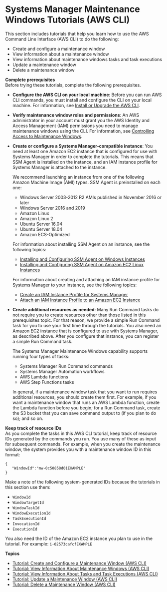 # Systems Manager Maintenance Windows Tutorials \(AWS CLI\)<a name="maintenance-windows-tutorials"></a>

This section includes tutorials that help you learn how to use the AWS Command Line Interface \(AWS CLI\) to do the following:
+ Create and configure a maintenance window
+ View information about a maintenance window
+ View information about maintenance windows tasks and task executions
+ Update a maintenance window
+ Delete a maintenance window

**Complete prerequisites**  
Before trying these tutorials, complete the following prerequisites\.
+ **Configure the AWS CLI on your local machine**: Before you can run AWS CLI commands, you must install and configure the CLI on your local machine\. For information, see [Install or Upgrade the AWS CLI](getting-started-cli.md)\.
+ **Verify maintenance window roles and permissions**: An AWS administrator in your account must grant you the AWS Identity and Access Management \(IAM\) permissions you need to manage maintenance windows using the CLI\. For information, see [Controlling Access to Maintenance Windows](sysman-maintenance-permissions.md)\.
+ **Create or configure a Systems Manager\-compatible instance**: You need at least one Amazon EC2 instance that is configured for use with Systems Manager in order to complete the tutorials\. This means that SSM Agent is installed on the instance, and an IAM instance profile for Systems Manager is attached to the instance\. 

  We recommend launching an instance from one of the following Amazon Machine Image \(AMI\) types\. SSM Agent is preinstalled on each one:
  + Windows Server 2003\-2012 R2 AMIs published in November 2016 or later
  + Windows Server 2016 and 2019
  + Amazon Linux
  + Amazon Linux 2
  + Ubuntu Server 16\.04
  + Ubuntu Server 18\.04
  + Amazon ECS\-Optimized

  For information about installing SSM Agent on an instance, see the following topics:
  + [Installing and Configuring SSM Agent on Windows Instances](sysman-install-ssm-win.md)
  + [Installing and Configuring SSM Agent on Amazon EC2 Linux Instances](sysman-install-ssm-agent.md)

  For information about creating and attaching an IAM instance profile for Systems Manager to your instance, see the following topics:
  + [Create an IAM Instance Profile for Systems Manager](setup-instance-profile.md)
  + [Attach an IAM Instance Profile to an Amazon EC2 Instance](setup-launch-managed-instance.md)
+ **Create additional resources as needed**: Many Run Command tasks do not require you to create resources other than those listed in this prerequisites topic\. For that reason, we provide a simple Run Command task for you to use your first time through the tutorials\. You also need an Amazon EC2 instance that is configured to use with Systems Manager, as described above\. After you configure that instance, you can register a simple Run Command task\. 

  The Systems Manager Maintenance Windows capability supports running four types of tasks: 
  + Systems Manager Run Command commands
  + Systems Manager Automation workflows
  + AWS Lambda functions
  + AWS Step Functions tasks

  In general, if a maintenance window task that you want to run requires additional resources, you should create them first\. For example, if you want a maintenance window that runs an AWS Lambda function, create the Lambda function before you begin; for a Run Command task, create the S3 bucket that you can save command output to \(if you plan to do so\); and so on\.

**Keep track of resource IDs**  
As you complete the tasks in this AWS CLI tutorial, keep track of resource IDs generated by the commands you run\. You use many of these as input for subsequent commands\. For example, when you create the maintenance window, the system provides you with a maintenance window ID in this format:

```
{
   "WindowId":"mw-0c50858d01EXAMPLE"
}
```

Make a note of the following system\-generated IDs because the tutorials in this section use them:
+ `WindowId`
+ `WindowTargetId`
+ `WindowTaskId`
+ `WindowExecutionId`
+ `TaskExecutionId`
+ `InvocationId`
+ `ExecutionId`

You also need the ID of the Amazon EC2 instance you plan to use in the tutorial\. For example: `i-02573cafcfEXAMPLE`

**Topics**
+ [Tutorial: Create and Configure a Maintenance Window \(AWS CLI\)](maintenance-windows-cli-tutorials-create.md)
+ [Tutorial: View Information About Maintenance Windows \(AWS CLI\)](maintenance-windows-cli-tutorials-describe.md)
+ [Tutorial: View Information About Tasks and Task Executions \(AWS CLI\)](mw-cli-tutorial-task-info.md)
+ [Tutorial: Update a Maintenance Window \(AWS CLI\)](maintenance-windows-cli-tutorials-update.md)
+ [Tutorial: Delete a Maintenance Window \(AWS CLI\)](mw-cli-tutorial-delete-mw.md)